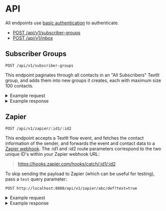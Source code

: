 # API

All endpoints use [basic authentication](https://developer.mozilla.org/en-US/docs/Web/HTTP/Authentication#Basic_authentication_scheme) to authenticate.

* [POST /api/v1/subscriber-groups](#subscriber-groups)
* [POST /api/v1/inbox](#inbox)

## Subscriber Groups

```
POST /api/v1/subscriber-groups
```

This endpoint paginates through all contacts in an "All Subscribers" TextIt group, and adds them into new groups it creates, each with maximum size 100 contacts.

<details>
<summary>Example request</summary>

```
curl --location --request POST 'http://localhost:8080/api/v1/subscriber-groups' \
--header 'Accept: application/json' \
--header 'Authorization: Basic [Your base64 encoded username and password]' \
--header 'Content-Type: application/json' \
```

</details>

<details>
<summary>Example response</summary>

```
{
    "subscribers_count": 736,
    "groups_count": 8,
    "groups": [
        {
            "uuid": "f940b2dd-a7db-4cc3-9a6d-1d15919d8dc1",
            "name": "Batch 1",
            "count": 92
        },
        {
            "uuid": "d4562019-7529-4aa4-a59c-f886b44b9810",
            "name": "Batch 2",
            "count": 92
        },
        {
            "uuid": "d5a7290c-d3d2-40ca-994d-e6fa3831b2c6",
            "name": "Batch 3",
            "count": 92
        },
        {
            "uuid": "2bd12781-67e5-417d-9732-5b8c03c4abcb",
            "name": "Batch 4",
            "count": 92
        },
        {
            "uuid": "ee453467-b8ce-4065-817e-ecead4bb89b7",
            "name": "Batch 5",
            "count": 92
        },
        {
            "uuid": "99cf6f5c-2a02-40c8-a820-c20806c2f768",
            "name": "Batch 6",
            "count": 92
        },
        {
            "uuid": "6711e7a2-3831-4fea-9dd9-b06d49839fd8",
            "name": "Batch 7",
            "count": 92
        },
        {
            "uuid": "7c0be991-014b-4bf1-9705-d3ef21bdd1af",
            "name": "Batch 8",
            "count": 92
        }
    ]
}
```

</details>

## Zapier

```
POST /api/v1/zapier/:id1/:id2
```

This endpoint accepts a TextIt flow event, and fetches the contact information of the sender, and forwards the event and contact data to a [Zapier webhook](https://zapier.com/help/doc/how-get-started-webhooks-zapier). The :id1 and :id2 route parameters correspond to the two unique ID's within your Zapier webhook URL:

> https://hooks.zapier.com/hooks/catch/:id1/:id2

To skip sending the payload to Zapier (which can be useful for testing), pass a `test` query parameter:

```
POST http://localhost:8080/api/v1/zapier/abc/def?test=true
```

<details>
<summary>Example request</summary>

```
curl --location --request POST 'http://localhost:8080/api/v1/zapier/abc/def' \
--header 'Accept: application/json' \
--header 'Authorization: Basic [Your base64 encoded username and password]' \
--header 'Content-Type: application/json' \
--data-raw '{
   "contact": {
      "name": "Aaron Schachter",
      "urn": "tel:+12065551212",
      "uuid": "a41aeb32-793c-46ba-b3ac-0bf9ada9f9bd"
   },
   "flow": {
      "name": "Survey: Small Biz Alerts",
      "uuid": "13a3aab9-063c-4388-8bb2-761c1ed6901a"
   },
   "results": {
      "small_biz_alerts_anything_else": {
         "category": "Has Text",
         "value": "No"
      },
      "small_biz_survey_how_can_we_make_it_better": {
         "category": "Has Text",
         "value": "Change one thing"
      },
      "small_biz_survey_how_helpful": {
         "category": "Other",
         "value": "Haha"
      },
      "small_biz_survey_how_much_do_you_trust": {
         "category": "Other",
         "value": "Mostl "
      },
      "small_biz_survey_learned_something_new": {
         "category": "Other",
         "value": "Learned "
      },
      "small_biz_survey_what_do_you_like_most": {
         "category": "Has Text",
         "value": "Like most"
      }
   }
}
```

</details>

<details>
<summary>Example response</summary>

```
{
    "uuid": "a41aeb32-793c-46ba-b3ac-0bf9ada9f9bd",
    "timestamp": 1597505782895,
    "phone": "12065551212",
    "name": "Aaron Schachter",
    "url": "https://textit.in/contact/read/a41aeb32-793c-46ba-b3ac-0bf9ada9f9bd",
    "blocked": false,
    "stopped": false,
    "created_on": "2020-07-17T21:00:27.625572Z",
    "modified_on": "2020-08-15T15:22:04.215819Z",
    "fields": {
        "date_unsubscribed": "2020-08-05",
        "date_subscribed": "2020-08-04",
        "business_owner_response": "Yes",
        "received_stimulus": null,
        "business_name": "Parkside Daycare",
        "helping_employer_response": null,
        "response": null,
        "number_of_employees": "None",
        "test_campaign_date": null
    },
    "groups": "All Subscribers, Business Owner, Not Helping Employer, AK CARES question, Remove from Stats, Batch 2, Started Survey, Finished Survey",
    "flow": {
        "name": "Survey: Small Biz Alerts",
        "uuid": "13a3aab9-063c-4388-8bb2-761c1ed6901a"
    },
    "results": {
        "small_biz_alerts_anything_else": {
            "category": "Has Text",
            "value": "No"
        },
        "small_biz_survey_how_can_we_make_it_better": {
            "category": "Has Text",
            "value": "Change one thing"
        },
        "small_biz_survey_how_helpful": {
            "category": "Other",
            "value": "Haha"
        },
        "small_biz_survey_how_much_do_you_trust": {
            "category": "Other",
            "value": "Mostl "
        },
        "small_biz_survey_learned_something_new": {
            "category": "Other",
            "value": "Learned "
        },
        "small_biz_survey_what_do_you_like_most": {
            "category": "Has Text",
            "value": "Like most"
        }
    }
}
```

</details>

